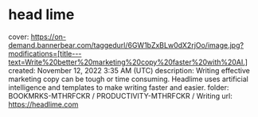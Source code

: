 # head lime

cover: https://on-demand.bannerbear.com/taggedurl/6GW1bZxBLw0dX2rjOo/image.jpg?modifications=[title---text=Write%20better%20marketing%20copy%20faster%20with%20AI.]
created: November 12, 2022 3:35 AM (UTC)
description: Writing effective marketing copy can be tough or time consuming. Headlime uses artificial intelligence and templates to make writing faster and easier.
folder: BOOKMRKS-MTHRFCKR / PRODUCTIVITY-MTHRFCKR / Writing
url: https://headlime.com
